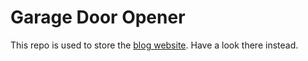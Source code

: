 # Garage Door Opener

This repo is used to store the [blog website](https://git.akiru.xyz/hacks/). Have a look there instead.